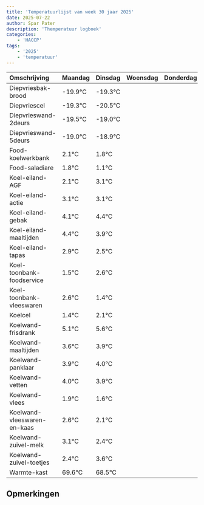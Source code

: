 ```yaml
---
title: 'Temperatuurlijst van week 30 jaar 2025'
date: 2025-07-22
author: Spar Pater
description: 'Themperatuur logboek'
categories:
    - 'HACCP'
tags:
    - '2025'
    - 'temperatuur'
---
```

|Omschrijving|Maandag|Dinsdag|Woensdag|Donderdag|Vrijdag|Zaterdag|Zondag|
|:---|:---|:---|:---|:---|:---|:---|:---|
|Diepvriesbak-brood|-19.9°C|-19.3°C| | | | | |
|Diepvriescel|-19.3°C|-20.5°C| | | | | |
|Diepvrieswand-2deurs|-19.5°C|-19.0°C| | | | | |
|Diepvrieswand-5deurs|-19.0°C|-18.9°C| | | | | |
|Food-koelwerkbank|2.1°C|1.8°C| | | | | |
|Food-saladiare|1.8°C|1.1°C| | | | | |
|Koel-eiland-AGF|2.1°C|3.1°C| | | | | |
|Koel-eiland-actie|3.1°C|3.1°C| | | | | |
|Koel-eiland-gebak|4.1°C|4.4°C| | | | | |
|Koel-eiland-maaltijden|4.4°C|3.9°C| | | | | |
|Koel-eiland-tapas|2.9°C|2.5°C| | | | | |
|Koel-toonbank-foodservice|1.5°C|2.6°C| | | | | |
|Koel-toonbank-vleeswaren|2.6°C|1.4°C| | | | | |
|Koelcel|1.4°C|2.1°C| | | | | |
|Koelwand-frisdrank|5.1°C|5.6°C| | | | | |
|Koelwand-maaltijden|3.6°C|3.9°C| | | | | |
|Koelwand-panklaar|3.9°C|4.0°C| | | | | |
|Koelwand-vetten|4.0°C|3.9°C| | | | | |
|Koelwand-vlees|1.9°C|1.6°C| | | | | |
|Koelwand-vleeswaren-en-kaas|2.6°C|2.1°C| | | | | |
|Koelwand-zuivel-melk|3.1°C|2.4°C| | | | | |
|Koelwand-zuivel-toetjes|2.4°C|3.6°C| | | | | |
|Warmte-kast|69.6°C|68.5°C| | | | | |

## Opmerkingen


